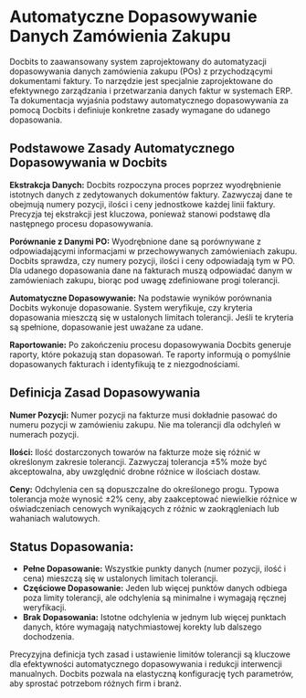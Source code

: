 # Automatyczne Dopasowywanie Danych Zamówienia Zakupu

Docbits to zaawansowany system zaprojektowany do automatyzacji dopasowywania danych zamówienia zakupu (POs) z przychodzącymi dokumentami faktury. To narzędzie jest specjalnie zaprojektowane do efektywnego zarządzania i przetwarzania danych faktur w systemach ERP. Ta dokumentacja wyjaśnia podstawy automatycznego dopasowywania za pomocą Docbits i definiuje konkretne zasady wymagane do udanego dopasowania.

## **Podstawowe Zasady Automatycznego Dopasowywania w Docbits**

**Ekstrakcja Danych:** Docbits rozpoczyna proces poprzez wyodrębnienie istotnych danych z zedytowanych dokumentów faktury. Zazwyczaj dane te obejmują numery pozycji, ilości i ceny jednostkowe każdej linii faktury. Precyzja tej ekstrakcji jest kluczowa, ponieważ stanowi podstawę dla następnego procesu dopasowywania.

**Porównanie z Danymi PO:** Wyodrębnione dane są porównywane z odpowiadającymi informacjami w przechowywanych zamówieniach zakupu. Docbits sprawdza, czy numery pozycji, ilości i ceny odpowiadają tym w PO. Dla udanego dopasowania dane na fakturach muszą odpowiadać danym w zamówieniach zakupu, biorąc pod uwagę zdefiniowane progi tolerancji.

**Automatyczne Dopasowywanie:** Na podstawie wyników porównania Docbits wykonuje dopasowanie. System weryfikuje, czy kryteria dopasowania mieszczą się w ustalonych limitach tolerancji. Jeśli te kryteria są spełnione, dopasowanie jest uważane za udane.

**Raportowanie:** Po zakończeniu procesu dopasowywania Docbits generuje raporty, które pokazują stan dopasowań. Te raporty informują o pomyślnie dopasowanych fakturach i identyfikują te z niezgodnościami.

## **Definicja Zasad Dopasowywania**

**Numer Pozycji:** Numer pozycji na fakturze musi dokładnie pasować do numeru pozycji w zamówieniu zakupu. Nie ma tolerancji dla odchyleń w numerach pozycji.

**Ilości:** Ilość dostarczonych towarów na fakturze może się różnić w określonym zakresie tolerancji. Zazwyczaj tolerancja ±5% może być akceptowalna, aby uwzględnić drobne różnice w ilościach dostaw.

**Ceny:** Odchylenia cen są dopuszczalne do określonego progu. Typowa tolerancja może wynosić ±2% ceny, aby zaakceptować niewielkie różnice w oświadczeniach cenowych wynikających z różnic w zaokrągleniach lub wahaniach walutowych.

## **Status Dopasowania:**

* **Pełne Dopasowanie:** Wszystkie punkty danych (numer pozycji, ilość i cena) mieszczą się w ustalonych limitach tolerancji.
* **Częściowe Dopasowanie:** Jeden lub więcej punktów danych odbiega poza limity tolerancji, ale odchylenia są minimalne i wymagają ręcznej weryfikacji.
* **Brak Dopasowania:** Istotne odchylenia w jednym lub więcej punktach danych, które wymagają natychmiastowej korekty lub dalszego dochodzenia.

Precyzyjna definicja tych zasad i ustawienie limitów tolerancji są kluczowe dla efektywności automatycznego dopasowywania i redukcji interwencji manualnych. Docbits pozwala na elastyczną konfigurację tych parametrów, aby sprostać potrzebom różnych firm i branż.
